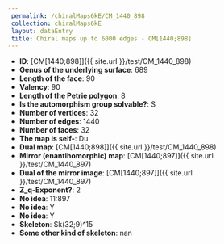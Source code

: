 ```yaml
--- 
 permalink: /chiralMaps6kE/CM_1440_898 
 collection: chiralMaps6kE
 layout: dataEntry
 title: Chiral maps up to 6000 edges - CM[1440;898]
---
```


- **ID**: [CM[1440;898]]({{ site.url }}/test/CM_1440_898)
- **Genus of the underlying surface**: 689
- **Length of the face**: 90
- **Valency**: 90
- **Length of the Petrie polygon**: 8
- **Is the automorphism group solvable?**: S
- **Number of vertices**: 32
- **Number of edges**: 1440
- **Number of faces**: 32
- **The map is self-**: Du
- **Dual map**: [CM[1440;898]]({{ site.url }}/test/CM_1440_898)
- **Mirror (enantihomorphic) map**: [CM[1440;897]]({{ site.url }}/test/CM_1440_897)
- **Dual of the mirror image**: [CM[1440;897]]({{ site.url }}/test/CM_1440_897)
- **Z_q-Exponent?**: 2
- **No idea**:  11:897
- **No idea**: Y
- **No idea**: Y
- **Skeleton**: Sk(32;9)^15
- **Some other kind of skeleton**: nan
